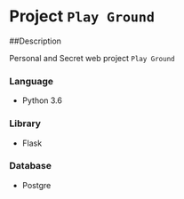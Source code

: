 # Project `Play Ground` 

##Description

Personal and Secret web project `Play Ground`

### Language

- Python 3.6

### Library

- Flask

### Database

- Postgre
